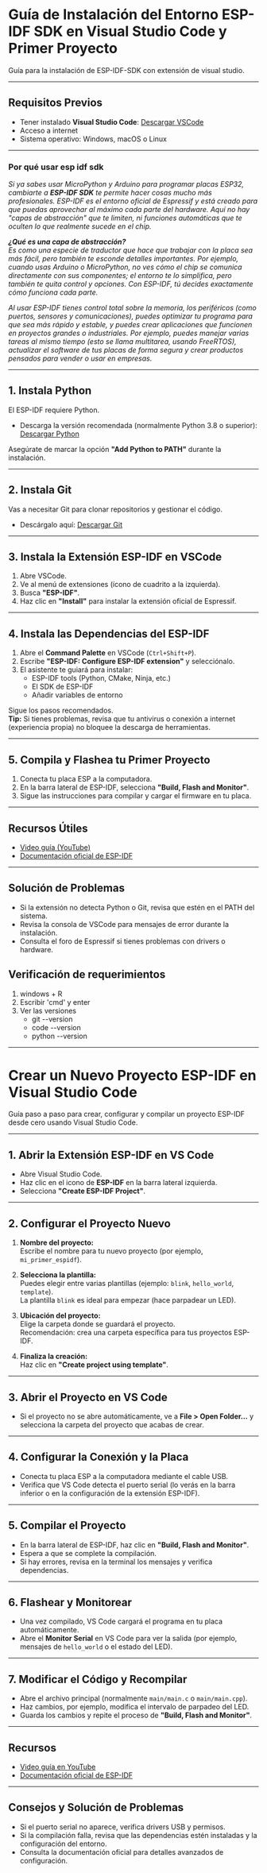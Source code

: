 # Guía de Instalación del Entorno ESP-IDF SDK en Visual Studio Code y Primer Proyecto
Guía para la instalación de ESP-IDF-SDK con extensión de visual studio.

---

## Requisitos Previos

- Tener instalado **Visual Studio Code**: [Descargar VSCode](https://code.visualstudio.com/)
- Acceso a internet
- Sistema operativo: Windows, macOS o Linux

---

### Por qué usar esp idf sdk
_Si ya sabes usar MicroPython y Arduino para programar placas ESP32, cambiarte a **ESP-IDF SDK** te permite hacer cosas mucho más profesionales. ESP-IDF es el entorno oficial de Espressif y está creado para que puedas aprovechar al máximo cada parte del hardware. Aquí no hay "capas de abstracción" que te limiten, ni funciones automáticas que te oculten lo que realmente sucede en el chip._

_**¿Qué es una capa de abstracción?**  
Es como una especie de traductor que hace que trabajar con la placa sea más fácil, pero también te esconde detalles importantes. Por ejemplo, cuando usas Arduino o MicroPython, no ves cómo el chip se comunica directamente con sus componentes; el entorno te lo simplifica, pero también te quita control y opciones. Con ESP-IDF, tú decides exactamente cómo funciona cada parte._

_Al usar ESP-IDF tienes control total sobre la memoria, los periféricos (como puertos, sensores y comunicaciones), puedes optimizar tu programa para que sea más rápido y estable, y puedes crear aplicaciones que funcionen en proyectos grandes o industriales. Por ejemplo, puedes manejar varias tareas al mismo tiempo (esto se llama multitarea, usando FreeRTOS), actualizar el software de tus placas de forma segura y crear productos pensados para vender o usar en empresas._

---

## 1. Instala Python

El ESP-IDF requiere Python.  
- Descarga la versión recomendada (normalmente Python 3.8 o superior): [Descargar Python](https://www.python.org/downloads/)

Asegúrate de marcar la opción **"Add Python to PATH"** durante la instalación.

---

## 2. Instala Git

Vas a necesitar Git para clonar repositorios y gestionar el código.  
- Descárgalo aquí: [Descargar Git](https://git-scm.com/downloads)

---

## 3. Instala la Extensión ESP-IDF en VSCode

1. Abre VSCode.
2. Ve al menú de extensiones (ícono de cuadrito a la izquierda).
3. Busca **"ESP-IDF"**.
4. Haz clic en **"Install"** para instalar la extensión oficial de Espressif.

---

## 4. Instala las Dependencias del ESP-IDF

1. Abre el **Command Palette** en VSCode (`Ctrl+Shift+P`).
2. Escribe **"ESP-IDF: Configure ESP-IDF extension"** y selecciónalo.
3. El asistente te guiará para instalar:
   - ESP-IDF tools (Python, CMake, Ninja, etc.)
   - El SDK de ESP-IDF
   - Añadir variables de entorno

Sigue los pasos recomendados.  
**Tip:** Si tienes problemas, revisa que tu antivirus o conexión a internet (experiencia propia) no bloquee la descarga de herramientas.

---

## 5. Compila y Flashea tu Primer Proyecto

1. Conecta tu placa ESP a la computadora.
2. En la barra lateral de ESP-IDF, selecciona **"Build, Flash and Monitor"**.
3. Sigue las instrucciones para compilar y cargar el firmware en tu placa.

---

## Recursos Útiles

- [Video guía (YouTube)](https://youtu.be/_1bD-lBdPyI?list=PL-Hb9zZP9qC65SpXHnTAO0-qV6x5JxCMJ)
- [Documentación oficial de ESP-IDF](https://docs.espressif.com/projects/esp-idf/en/latest/)

---

## Solución de Problemas

- Si la extensión no detecta Python o Git, revisa que estén en el PATH del sistema.
- Revisa la consola de VSCode para mensajes de error durante la instalación.
- Consulta el foro de Espressif si tienes problemas con drivers o hardware.

## Verificación de requerimientos
1. windows + R
2. Escribir 'cmd' y enter
3. Ver las versiones
   * git --version
   * code --version
   * python --version

---

# Crear un Nuevo Proyecto ESP-IDF en Visual Studio Code

Guía paso a paso para crear, configurar y compilar un proyecto ESP-IDF desde cero usando Visual Studio Code.

---

## 1. Abrir la Extensión ESP-IDF en VS Code

- Abre Visual Studio Code.
- Haz clic en el icono de **ESP-IDF** en la barra lateral izquierda.
- Selecciona **"Create ESP-IDF Project"**.

---

## 2. Configurar el Proyecto Nuevo

1. **Nombre del proyecto:**  
   Escribe el nombre para tu nuevo proyecto (por ejemplo, `mi_primer_espidf`).

2. **Selecciona la plantilla:**  
   Puedes elegir entre varias plantillas (ejemplo: `blink`, `hello_world`, `template`).  
   La plantilla `blink` es ideal para empezar (hace parpadear un LED).

3. **Ubicación del proyecto:**  
   Elige la carpeta donde se guardará el proyecto.  
   Recomendación: crea una carpeta específica para tus proyectos ESP-IDF.

4. **Finaliza la creación:**  
   Haz clic en **"Create project using template"**.

---

## 3. Abrir el Proyecto en VS Code

- Si el proyecto no se abre automáticamente, ve a **File > Open Folder...** y selecciona la carpeta del proyecto que acabas de crear.

---

## 4. Configurar la Conexión y la Placa

- Conecta tu placa ESP a la computadora mediante el cable USB.
- Verifica que VS Code detecta el puerto serial (lo verás en la barra inferior o en la configuración de la extensión ESP-IDF).

---

## 5. Compilar el Proyecto

- En la barra lateral de ESP-IDF, haz clic en **"Build, Flash and Monitor"**.
- Espera a que se complete la compilación.
- Si hay errores, revisa en la terminal los mensajes y verifica dependencias.

---

## 6. Flashear y Monitorear

- Una vez compilado, VS Code cargará el programa en tu placa automáticamente.
- Abre el **Monitor Serial** en VS Code para ver la salida (por ejemplo, mensajes de `hello_world` o el estado del LED).

---

## 7. Modificar el Código y Recompilar

- Abre el archivo principal (normalmente `main/main.c` o `main/main.cpp`).
- Haz cambios, por ejemplo, modifica el intervalo de parpadeo del LED.
- Guarda los cambios y repite el proceso de **"Build, Flash and Monitor"**.

---

## Recursos

- [Video guía en YouTube](https://youtu.be/bMyMhIegFts?list=PL-Hb9zZP9qC65SpXHnTAO0-qV6x5JxCMJ)
- [Documentación oficial de ESP-IDF](https://docs.espressif.com/projects/esp-idf/en/latest/)

---

## Consejos y Solución de Problemas

- Si el puerto serial no aparece, verifica drivers USB y permisos.
- Si la compilación falla, revisa que las dependencias estén instaladas y la configuración del entorno.
- Consulta la documentación oficial para detalles avanzados de configuración.

